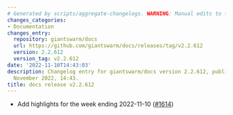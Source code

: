 ```yaml
---
# Generated by scripts/aggregate-changelogs. WARNING: Manual edits to this files will be overwritten.
changes_categories:
- Documentation
changes_entry:
  repository: giantswarm/docs
  url: https://github.com/giantswarm/docs/releases/tag/v2.2.612
  version: 2.2.612
  version_tag: v2.2.612
date: '2022-11-10T14:43:03'
description: Changelog entry for giantswarm/docs version 2.2.612, published on 10
  November 2022, 14:43.
title: docs release v2.2.612
---
```


- Add highlights for the week ending 2022-11-10 ([#1614](https://github.com/giantswarm/docs/pull/1614))
